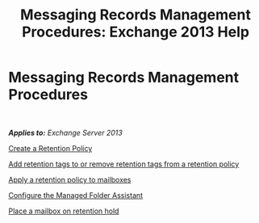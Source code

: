 ﻿---
title: 'Messaging Records Management Procedures: Exchange 2013 Help'
TOCTitle: Messaging Records Management Procedures
ms:assetid: bc2ff408-4a2b-4202-9515-e3e922a6320d
ms:mtpsurl: https://technet.microsoft.com/en-us/library/JJ150558(v=EXCHG.150)
ms:contentKeyID: 47560084
ms.date: 12/10/2017
mtps_version: v=EXCHG.150
---

# Messaging Records Management Procedures

 

_**Applies to:** Exchange Server 2013_


[Create a Retention Policy](https://docs.microsoft.com/en-us/exchange/security-and-compliance/messaging-records-management/create-a-retention-policy)

[Add retention tags to or remove retention tags from a retention policy](add-retention-tags-to-or-remove-retention-tags-from-a-retention-policy-exchange-2013-help.md)

[Apply a retention policy to mailboxes](https://docs.microsoft.com/en-us/exchange/security-and-compliance/messaging-records-management/apply-retention-policy)

[Configure the Managed Folder Assistant](configure-the-managed-folder-assistant-exchange-2013-help.md)

[Place a mailbox on retention hold](place-a-mailbox-on-retention-hold-exchange-2013-help.md)

